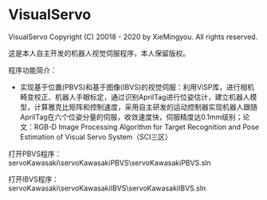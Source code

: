 # VisualServo
VisualServo
Copyright (C) 20018 - 2020 by XieMingyou. All rights reserved.

这是本人自主开发的机器人视觉伺服程序，本人保留版权。

程序功能简介：  
- 实现基于位置(PBVS)和基于图像(IBVS)的视觉伺服：利用ViSP库，进行相机畸变校正、机器人手眼标定，通过识别AprilTag进行位姿估计，建立机器人模型，计算雅克比矩阵和控制速度，采用自主研发的运动控制器实现机器人跟随AprilTag在六个位姿分量的伺服，收敛速度快，伺服精度达0.1mm级别；论文：RGB-D Image Processing Algorithm for Target Recognition and Pose Estimation of Visual Servo System（SCI三区）

打开PBVS程序：  
servoKawasaki\servoKawasakiPBVS\servoKawasakiPBVS.sln

打开IBVS程序：  
servoKawasaki\servoKawasakiIBVS\servoKawasakiIBVS.sln

